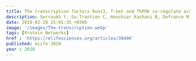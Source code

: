 ```yaml
---
title: The transcription factors Runx3, T-bet and ThPOK co-regulate acquisition of cytotoxic function by human Th1 lymphocytes
description: Serroukh Y, Gu-Trantien C, Hooshiar Kashani B, Defrance M, Vu Manh T, Azouz A, Detavernier A, Hoyois A,<strong> Das J</strong>, Bizet M, Pollet E, Tabbuso T, Calonne E, van Gisbergen K, Dalod M, Fuks F, Goriely S, Marchant A
date: 2018-02-28 15:01:35 +0300
image: '/images/The-transcription.webp'
tags: [Protein_Networks]
href : 'https://elifesciences.org/articles/30496'
published: eLife 2018
year : 2018
---
```

